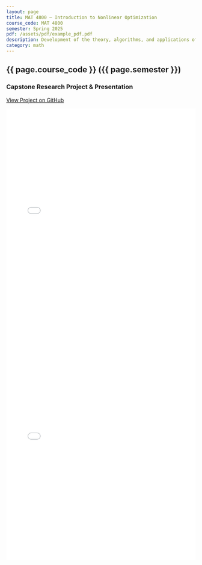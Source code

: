 ```yaml
---
layout: page
title: MAT 4800 – Introduction to Nonlinear Optimization
course_code: MAT 4800
semester: Spring 2025
pdf: /assets/pdf/example_pdf.pdf
description: Development of the theory, algorithms, and applications of nonlinear optimization, including unconstrained optimization, convex optimization, iterative methods for unconstrained optimization, and constrained optimization.
category: math
---
```


## {{ page.course_code }} ({{ page.semester }})

### Capstone Research Project & Presentation

<a href="https://github.com/devingineer/AcademiaMath/tree/main/MAT4800%20Introduction%20to%20Nonlinear%20Optimization/Project" target="_blank">View Project on GitHub</a>
<iframe src="/pdfjs/web/viewer.html?file=/assets/pdf/MAT4800-TariffProjectReport.pdf" width="100%" height="600px" style="border: none;"></iframe>
<iframe src="/pdfjs/web/viewer.html?file=/assets/pdf/MAT4800-TariffPresentation.pdf" width="100%" height="600px" style="border: none;"></iframe>
